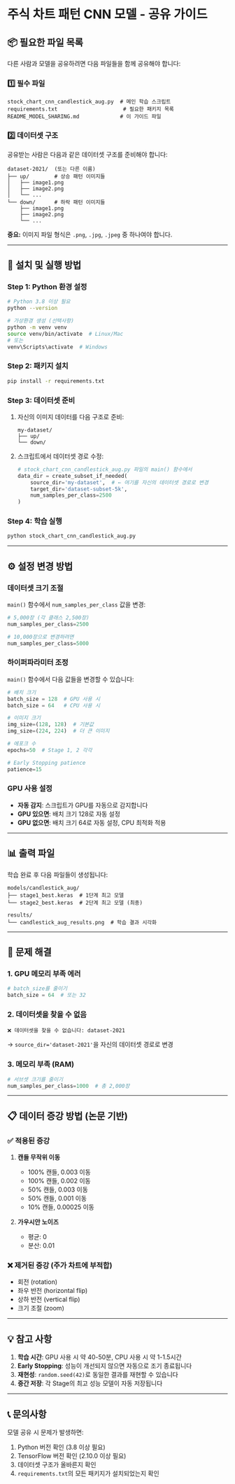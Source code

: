 # 주식 차트 패턴 CNN 모델 - 공유 가이드

## 📦 필요한 파일 목록

다른 사람과 모델을 공유하려면 다음 파일들을 함께 공유해야 합니다:

### 1️⃣ **필수 파일**

```
stock_chart_cnn_candlestick_aug.py  # 메인 학습 스크립트
requirements.txt                     # 필요한 패키지 목록
README_MODEL_SHARING.md             # 이 가이드 파일
```

### 2️⃣ **데이터셋 구조**

공유받는 사람은 다음과 같은 데이터셋 구조를 준비해야 합니다:

```
dataset-2021/  (또는 다른 이름)
├── up/        # 상승 패턴 이미지들
│   ├── image1.png
│   ├── image2.png
│   └── ...
└── down/      # 하락 패턴 이미지들
    ├── image1.png
    ├── image2.png
    └── ...
```

**중요:** 이미지 파일 형식은 `.png`, `.jpg`, `.jpeg` 중 하나여야 합니다.

---

## 🚀 설치 및 실행 방법

### Step 1: Python 환경 설정

```bash
# Python 3.8 이상 필요
python --version

# 가상환경 생성 (선택사항)
python -m venv venv
source venv/bin/activate  # Linux/Mac
# 또는
venv\Scripts\activate  # Windows
```

### Step 2: 패키지 설치

```bash
pip install -r requirements.txt
```

### Step 3: 데이터셋 준비

1. 자신의 이미지 데이터를 다음 구조로 준비:
   ```
   my-dataset/
   ├── up/
   └── down/
   ```

2. 스크립트에서 데이터셋 경로 수정:
   ```python
   # stock_chart_cnn_candlestick_aug.py 파일의 main() 함수에서
   data_dir = create_subset_if_needed(
       source_dir='my-dataset',  # ← 여기를 자신의 데이터셋 경로로 변경
       target_dir='dataset-subset-5k',
       num_samples_per_class=2500
   )
   ```

### Step 4: 학습 실행

```bash
python stock_chart_cnn_candlestick_aug.py
```

---

## ⚙️ 설정 변경 방법

### 데이터셋 크기 조절

`main()` 함수에서 `num_samples_per_class` 값을 변경:

```python
# 5,000장 (각 클래스 2,500장)
num_samples_per_class=2500

# 10,000장으로 변경하려면
num_samples_per_class=5000
```

### 하이퍼파라미터 조정

`main()` 함수에서 다음 값들을 변경할 수 있습니다:

```python
# 배치 크기
batch_size = 128  # GPU 사용 시
batch_size = 64   # CPU 사용 시

# 이미지 크기
img_size=(128, 128)  # 기본값
img_size=(224, 224)  # 더 큰 이미지

# 에포크 수
epochs=50  # Stage 1, 2 각각

# Early Stopping patience
patience=15
```

### GPU 사용 설정

- **자동 감지**: 스크립트가 GPU를 자동으로 감지합니다
- **GPU 있으면**: 배치 크기 128로 자동 설정
- **GPU 없으면**: 배치 크기 64로 자동 설정, CPU 최적화 적용

---

## 📊 출력 파일

학습 완료 후 다음 파일들이 생성됩니다:

```
models/candlestick_aug/
├── stage1_best.keras  # 1단계 최고 모델
└── stage2_best.keras  # 2단계 최고 모델 (최종)

results/
└── candlestick_aug_results.png  # 학습 결과 시각화
```

---

## 🔧 문제 해결

### 1. GPU 메모리 부족 에러

```python
# batch_size를 줄이기
batch_size = 64  # 또는 32
```

### 2. 데이터셋을 찾을 수 없음

```
❌ 데이터셋을 찾을 수 없습니다: dataset-2021
```

→ `source_dir='dataset-2021'`을 자신의 데이터셋 경로로 변경

### 3. 메모리 부족 (RAM)

```python
# 서브셋 크기를 줄이기
num_samples_per_class=1000  # 총 2,000장
```

---

## 📋 데이터 증강 방법 (논문 기반)

### ✅ 적용된 증강

1. **캔들 무작위 이동**
   - 100% 캔들, 0.003 이동
   - 100% 캔들, 0.002 이동
   - 50% 캔들, 0.003 이동
   - 50% 캔들, 0.001 이동
   - 10% 캔들, 0.00025 이동

2. **가우시안 노이즈**
   - 평균: 0
   - 분산: 0.01

### ❌ 제거된 증강 (주가 차트에 부적합)

- 회전 (rotation)
- 좌우 반전 (horizontal flip)
- 상하 반전 (vertical flip)
- 크기 조절 (zoom)

---

## 💡 참고 사항

1. **학습 시간**: GPU 사용 시 약 40-50분, CPU 사용 시 약 1-1.5시간
2. **Early Stopping**: 성능이 개선되지 않으면 자동으로 조기 종료됩니다
3. **재현성**: `random.seed(42)`로 동일한 결과를 재현할 수 있습니다
4. **중간 저장**: 각 Stage의 최고 성능 모델이 자동 저장됩니다

---

## 📞 문의사항

모델 공유 시 문제가 발생하면:
1. Python 버전 확인 (3.8 이상 필요)
2. TensorFlow 버전 확인 (2.10.0 이상 필요)
3. 데이터셋 구조가 올바른지 확인
4. `requirements.txt`의 모든 패키지가 설치되었는지 확인

